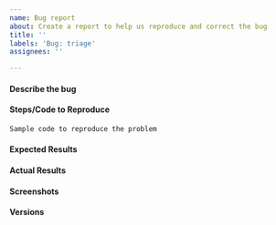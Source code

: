 ```yaml
---
name: Bug report
about: Create a report to help us reproduce and correct the bug
title: ''
labels: 'Bug: triage'
assignees: ''

---
```


<!--
Before submitting a bug, please make sure the issue hasn't been already
addressed by searching through the past issues.
-->

#### Describe the bug
<!--
A clear and concise description of what the bug is.
-->

#### Steps/Code to Reproduce
<!--
Please add a minimal example (in the form of code) that reproduces the error.
Be as succinct as possible, do not depend on external data. In short, we are
going to copy-paste your code and we expect to get the same result as you.
-->

```python
Sample code to reproduce the problem
```

#### Expected Results
<!-- Example: No error is thrown. Please paste or describe the expected results.-->

#### Actual Results
<!-- Please paste or specifically describe the actual output or traceback. -->

#### Screenshots
<!-- If applicable, add screenshots to help explain your problem. -->

#### Versions
<!--
Please provide the following information:
- OS: [e.g. Windows]
- Browser (if you're reporting a bug in jupyter): [e.g. Edge, Firefox, Chrome, Safari]
- Python version: [e.g. 3.10.11]
- PyRIT version: [e.g. 0.1.0 or installed from main branch in editable mode]
- version of Python packages: please run the following snippet and paste the output:
  ```python
  import pyrit
  pyrit.show_versions()
  ```
-->

<!-- Thanks for contributing! -->
